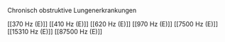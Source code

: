 Chronisch obstruktive Lungenerkrankungen

[[370 Hz (E)]]
[[410 Hz (E)]]
[[620 Hz (E)]]
[[970 Hz (E)]]
[[7500 Hz (E)]]
[[15310 Hz (E)]]
[[87500 Hz (E)]]